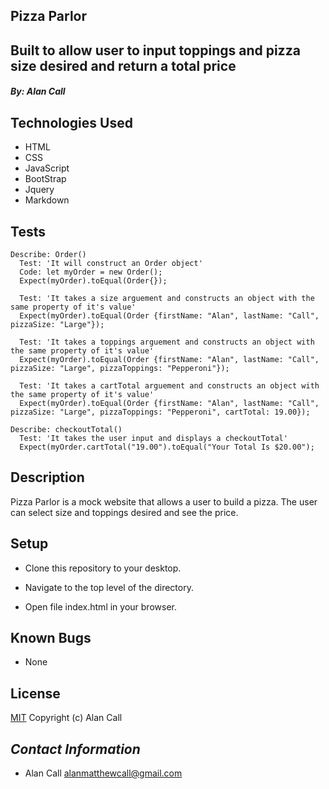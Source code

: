 ## **Pizza Parlor**


## Built to allow user to input toppings and pizza size desired and return a total price 

#### *By: _Alan Call_*

## Technologies Used

* HTML
* CSS
* JavaScript
* BootStrap
* Jquery
* Markdown

## Tests

```
Describe: Order()
  Test: 'It will construct an Order object'
  Code: let myOrder = new Order();
  Expect(myOrder).toEqual(Order{});

  Test: 'It takes a size arguement and constructs an object with the same property of it's value'
  Expect(myOrder).toEqual(Order {firstName: "Alan", lastName: "Call", pizzaSize: "Large"});

  Test: 'It takes a toppings arguement and constructs an object with the same property of it's value'
  Expect(myOrder).toEqual(Order {firstName: "Alan", lastName: "Call", pizzaSize: "Large", pizzaToppings: "Pepperoni"});

  Test: 'It takes a cartTotal arguement and constructs an object with the same property of it's value'
  Expect(myOrder).toEqual(Order {firstName: "Alan", lastName: "Call", pizzaSize: "Large", pizzaToppings: "Pepperoni", cartTotal: 19.00});

Describe: checkoutTotal()
  Test: 'It takes the user input and displays a checkoutTotal'
  Expect(myOrder.cartTotal("19.00").toEqual("Your Total Is $20.00");

```

## Description

Pizza Parlor is a mock website that allows a user to build a pizza. The user can select size and toppings desired and see the price.

## Setup

- Clone this repository to your desktop.

- Navigate to the top level of the directory.

- Open file index.html in your browser.

## Known Bugs

- None

## License

[MIT](LICENSE.txt)
Copyright (c) Alan Call

## _Contact Information_

 * Alan Call alanmatthewcall@gmail.com

 